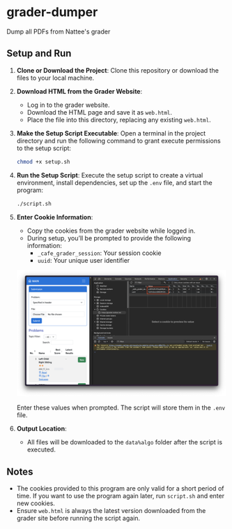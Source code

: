 # grader-dumper
Dump all PDFs from Nattee's grader

## Setup and Run

1. **Clone or Download the Project**: Clone this repository or download the files to your local machine.

2. **Download HTML from the Grader Website**:
   - Log in to the grader website.
   - Download the HTML page and save it as `web.html`.
   - Place the file into this directory, replacing any existing `web.html`.

3. **Make the Setup Script Executable**:
   Open a terminal in the project directory and run the following command to grant execute permissions to the setup script:
   ```bash
   chmod +x setup.sh
   ```

4. **Run the Setup Script**:
   Execute the setup script to create a virtual environment, install dependencies, set up the `.env` file, and start the program:
   ```bash
   ./script.sh
   ```

5. **Enter Cookie Information**:
   - Copy the cookies from the grader website while logged in.
   - During setup, you’ll be prompted to provide the following information:
     - `_cafe_grader_session`: Your session cookie
     - `uuid`: Your unique user identifier

   ![Cookies Example](cookies.png)

   Enter these values when prompted. The script will store them in the `.env` file.

6. **Output Location**:
   - All files will be downloaded to the `data%algo` folder after the script is executed.

## Notes

- The cookies provided to this program are only valid for a short period of time. If you want to use the program again later, run `script.sh` and enter new cookies.
- Ensure `web.html` is always the latest version downloaded from the grader site before running the script again.